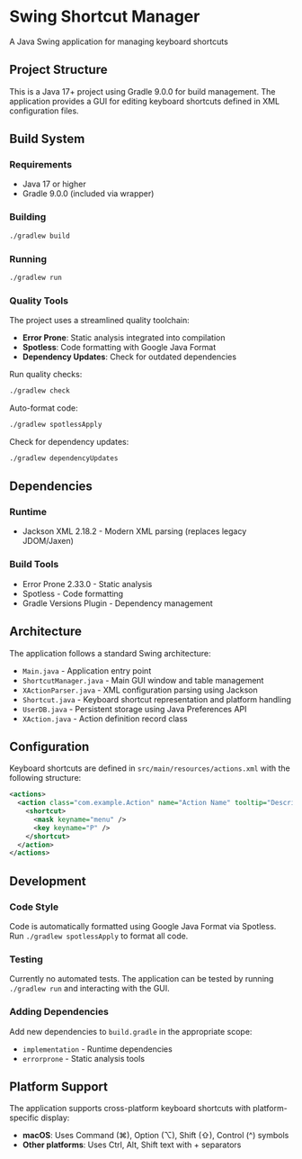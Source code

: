 # Swing Shortcut Manager

A Java Swing application for managing keyboard shortcuts

## Project Structure

This is a Java 17+ project using Gradle 9.0.0 for build management. The application provides a GUI for editing keyboard shortcuts defined in XML configuration files.

## Build System

### Requirements
- Java 17 or higher
- Gradle 9.0.0 (included via wrapper)

### Building
```bash
./gradlew build
```

### Running
```bash
./gradlew run
```

### Quality Tools
The project uses a streamlined quality toolchain:

- **Error Prone**: Static analysis integrated into compilation
- **Spotless**: Code formatting with Google Java Format
- **Dependency Updates**: Check for outdated dependencies

Run quality checks:
```bash
./gradlew check
```

Auto-format code:
```bash
./gradlew spotlessApply
```

Check for dependency updates:
```bash
./gradlew dependencyUpdates
```

## Dependencies

### Runtime
- Jackson XML 2.18.2 - Modern XML parsing (replaces legacy JDOM/Jaxen)

### Build Tools
- Error Prone 2.33.0 - Static analysis
- Spotless - Code formatting
- Gradle Versions Plugin - Dependency management

## Architecture

The application follows a standard Swing architecture:

- `Main.java` - Application entry point
- `ShortcutManager.java` - Main GUI window and table management
- `XActionParser.java` - XML configuration parsing using Jackson
- `Shortcut.java` - Keyboard shortcut representation and platform handling
- `UserDB.java` - Persistent storage using Java Preferences API
- `XAction.java` - Action definition record class

## Configuration

Keyboard shortcuts are defined in `src/main/resources/actions.xml` with the following structure:

```xml
<actions>
  <action class="com.example.Action" name="Action Name" tooltip="Description">
    <shortcut>
      <mask keyname="menu" />
      <key keyname="P" />
    </shortcut>
  </action>
</actions>
```

## Development

### Code Style
Code is automatically formatted using Google Java Format via Spotless. Run `./gradlew spotlessApply` to format all code.

### Testing
Currently no automated tests. The application can be tested by running `./gradlew run` and interacting with the GUI.

### Adding Dependencies
Add new dependencies to `build.gradle` in the appropriate scope:
- `implementation` - Runtime dependencies  
- `errorprone` - Static analysis tools

## Platform Support

The application supports cross-platform keyboard shortcuts with platform-specific display:
- **macOS**: Uses Command (⌘), Option (⌥), Shift (⇧), Control (^) symbols
- **Other platforms**: Uses Ctrl, Alt, Shift text with + separators

